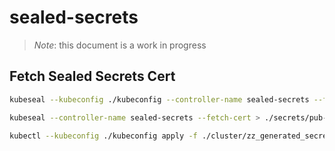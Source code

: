 # sealed-secrets

> *Note*: this document is a work in progress

## Fetch Sealed Secrets Cert

```bash
kubeseal --kubeconfig ./kubeconfig --controller-name sealed-secrets --fetch-cert > ./secrets/pub-cert.pem
```

```bash
kubeseal --controller-name sealed-secrets --fetch-cert > ./secrets/pub-cert.pem
```

```bash
kubectl --kubeconfig ./kubeconfig apply -f ./cluster/zz_generated_secrets.yaml 
```